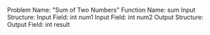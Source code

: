 Problem Name: "Sum of Two Numbers"
Function Name: sum
Input Structure:
Input Field: int num1
Input Field: int num2
Output Structure:
Output Field: int result
